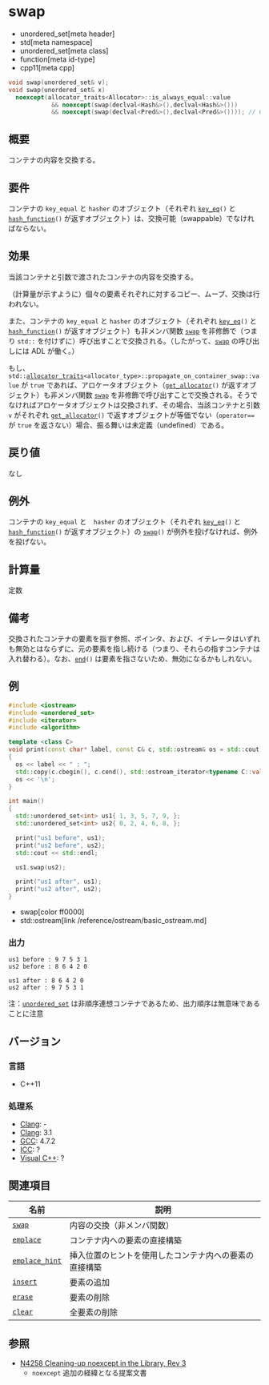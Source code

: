 # swap
* unordered_set[meta header]
* std[meta namespace]
* unordered_set[meta class]
* function[meta id-type]
* cpp11[meta cpp]

```cpp
void swap(unordered_set& v);
void swap(unordered_set& x)
  noexcept(allocator_traits<Allocator>::is_always_equal::value
            && noexcept(swap(declval<Hash&>(),declval<Hash&>()))
            && noexcept(swap(declval<Pred&>(),declval<Pred&>()))); // C++17
```

## 概要
コンテナの内容を交換する。


## 要件
コンテナの `key_equal` と `hasher` のオブジェクト（それぞれ [`key_eq`](key_eq.md)`()` と [`hash_function`](hash_function.md)`()` が返すオブジェクト）は、交換可能（swappable）でなければならない。


## 効果
当該コンテナと引数で渡されたコンテナの内容を交換する。

（計算量が示すように）個々の要素それぞれに対するコピー、ムーブ、交換は行われない。

また、コンテナの `key_equal` と `hasher` のオブジェクト（それぞれ [`key_eq`](key_eq.md)`()` と [`hash_function`](hash_function.md)`()` が返すオブジェクト）も非メンバ関数 [`swap`](/reference/utility/swap.md) を非修飾で（つまり `std::` を付けずに）呼び出すことで交換される。（したがって、[`swap`](/reference/utility/swap.md) の呼び出しには ADL が働く。）

もし、`std::`[`allocator_traits`](/reference/memory/allocator_traits.md)`<allocator_type>::propagate_on_container_swap::value` が `true` であれば、アロケータオブジェクト（[`get_allocator`](get_allocator.md)`()` が返すオブジェクト）も非メンバ関数 [`swap`](/reference/utility/swap.md) を非修飾で呼び出すことで交換される。そうでなければアロケータオブジェクトは交換されず、その場合、当該コンテナと引数 `v` がそれぞれ [`get_allocator`](get_allocator.md)`()` で返すオブジェクトが等価でない（`operator==` が `true` を返さない）場合、振る舞いは未定義（undefined）である。


## 戻り値
なし


## 例外
コンテナの `key_equal` と　`hasher` のオブジェクト（それぞれ [`key_eq`](key_eq.md)`()` と [`hash_function`](hash_function.md)`()` が返すオブジェクト）の [`swap`](/reference/utility/swap.md)`()` が例外を投げなければ、例外を投げない。


## 計算量
定数


## 備考
交換されたコンテナの要素を指す参照、ポインタ、および、イテレータはいずれも無効とはならずに、元の要素を指し続ける（つまり、それらの指すコンテナは入れ替わる）。なお、[`end`](end.md)`()` は要素を指さないため、無効になるかもしれない。


## 例
```cpp example
#include <iostream>
#include <unordered_set>
#include <iterator>
#include <algorithm>

template <class C>
void print(const char* label, const C& c, std::ostream& os = std::cout)
{
  os << label << " : ";
  std::copy(c.cbegin(), c.cend(), std::ostream_iterator<typename C::value_type>(os, " "));
  os << '\n';
}

int main()
{
  std::unordered_set<int> us1{ 1, 3, 5, 7, 9, };
  std::unordered_set<int> us2{ 0, 2, 4, 6, 8, };

  print("us1 before", us1);
  print("us2 before", us2);
  std::cout << std::endl;

  us1.swap(us2);

  print("us1 after", us1);
  print("us2 after", us2);
}
```
* swap[color ff0000]
* std::ostream[link /reference/ostream/basic_ostream.md]

### 出力
```
us1 before : 9 7 5 3 1 
us2 before : 8 6 4 2 0 

us1 after : 8 6 4 2 0 
us2 after : 9 7 5 3 1 
```

注：[`unordered_set`](/reference/unordered_set/unordered_set.md) は非順序連想コンテナであるため、出力順序は無意味であることに注意


## バージョン
### 言語
- C++11

### 処理系
- [Clang](/implementation.md#clang): -
- [Clang](/implementation.md#clang): 3.1
- [GCC](/implementation.md#gcc): 4.7.2
- [ICC](/implementation.md#icc): ?
- [Visual C++](/implementation.md#visual_cpp): ?

## 関連項目

| 名前                                | 説明                                                   |
|-------------------------------------|--------------------------------------------------------|
| [`swap`](swap_free.md)            | 内容の交換（非メンバ関数）                             |
| [`emplace`](emplace.md)           | コンテナ内への要素の直接構築                           |
| [`emplace_hint`](emplace_hint.md) | 挿入位置のヒントを使用したコンテナ内への要素の直接構築 |
| [`insert`](insert.md)             | 要素の追加                                             |
| [`erase`](erase.md)               | 要素の削除                                             |
| [`clear`](clear.md)               | 全要素の削除                                           |


## 参照
- [N4258 Cleaning-up noexcept in the Library, Rev 3](http://www.open-std.org/jtc1/sc22/wg21/docs/papers/2014/n4258.pdf)
    - `noexcept` 追加の経緯となる提案文書
